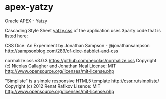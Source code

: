 # apex-yatzy
Oracle APEX - Yatzy

Cascading Style Sheet [yatzy.css](https://github.com/jariolaine/apex-yatzy/blob/master/css/yatzy.css) of  the application uses 3party code that is listed here:

CSS Dice: An Experiment by Jonathan Sampson - @jonathansampson
http://sampsonblog.com/289/of-dice-dabblet-and-css

normalize.css v3.0.3
https://github.com/necolas/normalize.css
Copyright (c) Nicolas Gallagher and Jonathan Neal
License: MIT
http://www.opensource.org/licenses/mit-license.php

"Simpliste" is a simple responsive HTML5 template
http://cssr.ru/simpliste/
Copyright (c) 2012 Renat Rafikov
Lisence: MIT 
http://www.opensource.org/licenses/mit-license.php

